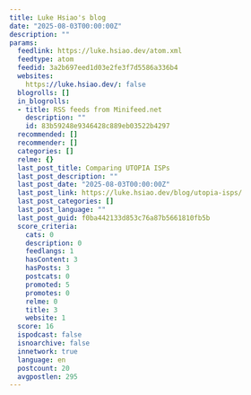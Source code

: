 ```yaml
---
title: Luke Hsiao's blog
date: "2025-08-03T00:00:00Z"
description: ""
params:
  feedlink: https://luke.hsiao.dev/atom.xml
  feedtype: atom
  feedid: 3a2b697eed1d03e2fe3f7d5586a336b4
  websites:
    https://luke.hsiao.dev/: false
  blogrolls: []
  in_blogrolls:
  - title: RSS feeds from Minifeed.net
    description: ""
    id: 83b59248e9346428c889eb03522b4297
  recommended: []
  recommender: []
  categories: []
  relme: {}
  last_post_title: Comparing UTOPIA ISPs
  last_post_description: ""
  last_post_date: "2025-08-03T00:00:00Z"
  last_post_link: https://luke.hsiao.dev/blog/utopia-isps/
  last_post_categories: []
  last_post_language: ""
  last_post_guid: f0ba442133d853c76a87b5661810fb5b
  score_criteria:
    cats: 0
    description: 0
    feedlangs: 1
    hasContent: 3
    hasPosts: 3
    postcats: 0
    promoted: 5
    promotes: 0
    relme: 0
    title: 3
    website: 1
  score: 16
  ispodcast: false
  isnoarchive: false
  innetwork: true
  language: en
  postcount: 20
  avgpostlen: 295
---
```

